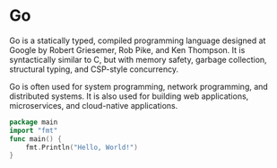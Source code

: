 
# Go

Go is a statically typed, compiled programming language designed at Google by Robert Griesemer, Rob Pike, and Ken Thompson. It is syntactically similar to C, but with memory safety, garbage collection, structural typing, and CSP-style concurrency.

Go is often used for system programming, network programming, and distributed systems. It is also used for building web applications, microservices, and cloud-native applications.

```go
package main
import "fmt"
func main() {
	fmt.Println("Hello, World!")
}
```